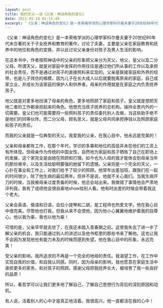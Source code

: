 ```yaml
---
layout: post
title: 我的天父——读《父亲：神话角色的变化》
date: 2011-05-18 01:15:49
excerpt: '《父亲：神话角色的变化》是一本荣格学派的心理学家科尔曼夫妻于20世纪80年代末合著的关于子女抚养和教育的著作，讨论了夫妻，主要是父亲在家庭教育和抚养中的地位和角色的变换，并以此讨论父亲身份对孩子及男人'
---
```




《父亲：神话角色的变化》是一本荣格学派的心理学家科尔曼夫妻于20世纪80年代末合著的关于子女抚养和教育的著作，讨论了夫妻，主要是父亲在家庭教育和抚养中的地位和角色的变换，并以此讨论父亲身份对孩子及男人生活的影响。



在这本书中，作者按照神话中的父亲的形象把父亲分为天父，地父，皇父以及二分父母。所谓天父，就是对家庭中发挥的作用往往是通过他们所从事的工作以及承担的社会责任，而不是通过对孩子的直接照料来实现的。父亲是联接家庭和外界的纽带，也是儿子效仿的楷模，因为儿子在长大成人以后就要脱离原来的家庭，自己成家立业，并成长为该家庭的保护人和供养者。母亲的作用就是在家庭之内负责抚养孩子。



地父就是对更多地扮演了母亲的角色，更多地照顾了家庭和孩子。皇父就是想把天地二者的工作都承担起来的角色。他想充当孩子抚养的总机构，操持全景内外的一切需要。皇父们也可能需要将一些照料孩子的责任委托别人去做，当这些助手绝不是他们的同等伙伴。而二分父母，顾名思义，就是父母共同承担挣钱以及照顾家庭和孩子的责任。


而我的父亲就是一位典型的天父。我爱我的父亲，在我心目中，他永远是完美的！

父亲和母亲都有工作，在那个年代，学识的多寡和地位的高低并未在他们的工资上有所体现。但母亲作为传统的中国女性，自然地为家庭和孩子牺牲了自己在职场上的发展，这个家完全是由她在照顾和打理。如今也为人母的我才能体会到母亲当年的那份艰辛，以及生活给聪明要强的她留下的遗憾。父亲则是一个完全的天父，一心扑在事业和工作上，对我们给予了较少的照顾。他常年出差加班，跟我们在一起的时间很少，除了他生病的最后两年。但并不是说，他就不关心我们。当我生病开刀的时候，当我被母亲过度责备的时候，他总会站出来。我做错了事情他会严肃地评判我，我有了成绩他会很自豪地show给别人看。他有时出差的时候会带着我这个老大。


父亲会英语、俄语和日语，会拉小提琴和二胡，是工程师也热爱文学。他在我心目中很完美。尽管他也打我，但我从来不会恨他，因为他小心翼翼地维护着我的自尊心。他以我为豪，我也以他为豪！


可惜的是，父亲早早就去世了，在我还未踏入青春期之前。这使我失去了进一步了解父亲的机会，我只能通过别人的讲述以及他书柜里的那些书来了解他。这也让我不会因为发现他也有能力未及的时候而感到失望。他在我心目中的形象，永远完美！


受父亲的影响，我所追求的不再是一个完全的地母的责任。我渴望工作，在工作中实现自我的价值，和自我认同感。同时，因为母亲的影响，我也愿意在家庭生活中承担更多的家务，和对孩子的照顾。感谢父母把我抚养长大，被培育了我一些良好的品质！



所以，看哲学可以让我们更多地了解自己，了解自己思想行为背后的深刻原因和动机。

有人说，活着别人的心中才是真正地活着。我很高兴，他一直都活在我的心中！


